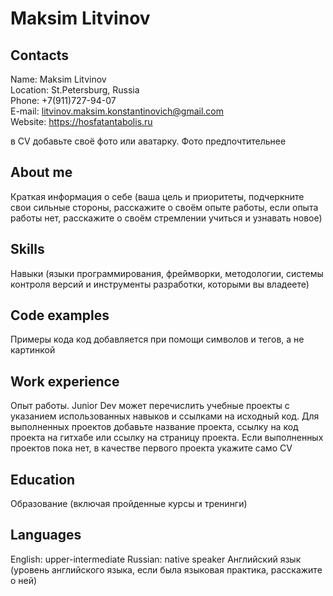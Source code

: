 # Maksim Litvinov

## Contacts

Name: Maksim Litvinov  
Location: St.Petersburg, Russia  
Phone: +7(911)727-94-07  
E-mail: litvinov.maksim.konstantinovich@gmail.com  
Website: https://hosfatantabolis.ru

в CV добавьте своё фото или аватарку. Фото предпочтительнее

## About me

Краткая информация о себе (ваша цель и приоритеты, подчеркните свои сильные стороны, расскажите о своём опыте работы, если опыта работы нет, расскажите о своём стремлении учиться и узнавать новое)

## Skills

Навыки (языки программирования, фреймворки, методологии, системы контроля версий и инструменты разработки, которыми вы владеете)

## Code examples

Примеры кода
код добавляется при помощи символов и тегов, а не картинкой

## Work experience

Опыт работы. Junior Dev может перечислить учебные проекты с указанием использованных навыков и ссылками на исходный код.
Для выполненных проектов добавьте название проекта, ссылку на код проекта на гитхабе или ссылку на страницу проекта. Если выполненных проектов пока нет, в качестве первого проекта укажите само CV

## Education

Образование (включая пройденные курсы и тренинги)

## Languages

English: upper-intermediate
Russian: native speaker
Английский язык (уровень английского языка, если была языковая практика, расскажите о ней)
